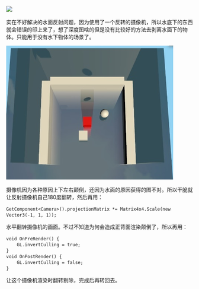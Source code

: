 ![](2ns04-em5yl.gif)

实在不好解决的水面反射问题，因为使用了一个反转的摄像机，所以水底下的东西就会错误的印上来了，想了深度图啥的但是没有比较好的方法去剥离水面下的物体。只能用于没有水下物体的场景了。

![](Water01.jpg)

摄像机因为各种原因上下左右颠倒，还因为水面的原因获得的图不对。所以干脆就让反射摄像机自己180度翻转，然后再用：
```
GetComponent<Camera>().projectionMatrix *= Matrix4x4.Scale(new Vector3(-1, 1, 1));
```
水平翻转摄像机的画面。不过不知道为何会造成正背面渲染颠倒了，所以再用：
```
void OnPreRender() {
    GL.invertCulling = true;
}
void OnPostRender() {
    GL.invertCulling = false;
}
```
让这个摄像机渲染时翻转剔除，完成后再转回去。

